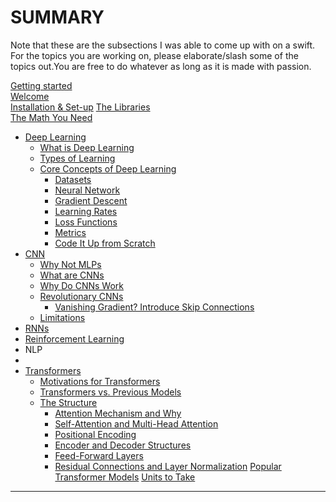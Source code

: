 # SUMMARY
Note that these are the subsections I was able to come up with on a swift. For the topics you are working on, please elaborate/slash some of the topics out.You are free to do whatever as long as it is made with passion. 

[Getting started](Getting%20Started.md)\
[Welcome](Welcome.md)\
[Installation & Set-up](Installation%20&%20Set-up.md)
[The Libraries](The%20Libraries.md)\
[The Math You Need](The%20Math%20You%20Need.md)
- [Deep Learning](Deep%20Learning.md)
  - [What is Deep Learning](Deep%20Learning/What%20is%20Deep%20Learning.md)
  - [Types of Learning](Deep%20Learning/Types%20of%20Learning.md)
  - [Core Concepts of Deep Learning](Deep%20Learning/Core%20Concepts.md)
    - [Datasets](Deep%20Learning/Core%20Concepts/Datasets.md)
    - [Neural Network](Deep%20Learning/Core%20Concepts/Neural%20Network.md)
    - [Gradient Descent](Deep%20Learning/Core%20Concepts/Gradient%20Descent.md)
    - [Learning Rates](Deep%20Learning/Core%20Concepts/Learning%20Rates.md)
    - [Loss Functions](Deep%20Learning/Core%20Concepts/Loss%20Functions.md)
    - [Metrics](Deep%20Learning/Core%20Concepts/Metrics.md)
    - [Code It Up from Scratch](Deep%20Learning/Core%20Concepts/Code%20It%20Up.md)
- [CNN](CNN.md)
  - [Why Not MLPs](CNN/Why%20Not%20MLPs.md)
  - [What are CNNs](CNN/What%20are%20CNNs.md)
  - [Why Do CNNs Work](CNN/Why%20Do%20CNNs%20Work.md)
  - [Revolutionary CNNs](CNN/Revolutionary%20CNNs.md)
    - [Vanishing Gradient? Introduce Skip Connections](CNN/Revolutionary%20CNNs/Skip%20Connections.md)
  - [Limitations](CNN/Limitations.md)
- [RNNs](RNNs.md)
- [Reinforcement Learning](RL.md)
- NLP
-
- [Transformers](Transformers.md)
  - [Motivations for Transformers](Transformers/Motivations.md)
  - [Transformers vs. Previous Models](Transformers/Comparison.md)
  - [The Structure](Transformers/Structure.md)
    - [Attention Mechanism and Why](Transformers/Structure/Attention.md)
    - [Self-Attention and Multi-Head Attention](Transformers/Structure/Self-Attention.md)
    - [Positional Encoding](Transformers/Structure/Positional%20Encoding.md)
    - [Encoder and Decoder Structures](Transformers/Structure/Encoder%20Decoder.md)
    - [Feed-Forward Layers](Transformers/Structure/Feed-Forward.md)
    - [Residual Connections and Layer Normalization](Transformers/Structure/Residual%20Connections.md)
  [Popular Transformer Models](Transformers/Popular%20Models.md)
[Units to Take](Units%20to%20Take.md)

-----------